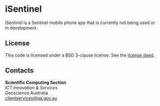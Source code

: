 iSentinel
=========
iSentinel is a Sentinel mobile phone app that is currently not being used or in development.

License
-------
This code is licensed under a BSD 3-clause license. See the [license deed](LICENSE).

Contacts
--------
**Scientific Computing Section**  
*ICT Innovation & Services*  
Geoscience Australia  
<clientservices@ga.gov.au>  
